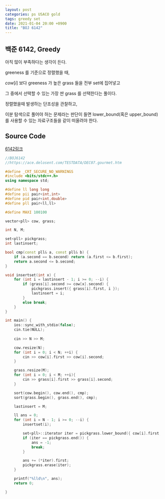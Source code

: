 ```yaml
---
layout: post
categories: ps USACO gold
tags: greedy set
date: 2021-01-04 20:00 +0900
title: "BOJ 6142"
---
```


## 백준 6142, Greedy

아직 많이 부족하다는 생각이 든다.

greeness 를 기준으로 정렬했을 때,

$cow[i]$ 보다 greeness 가 높은 grass 들을 전부 set에 집어넣고

그 중에서 선택할 수 있는 가장 싼 grass 를 선택한다는 풀이다.

정렬했을때 발생하는 단조성을 관찰하고,

이분 탐색으로 풀어야 하는 문제라는 판단이 들면 lower_bound(혹은 upper_bound) 를 사용할 수 있는 자료구조들을 같이 떠올려야 한다.

## Source Code

[6142링크](https://www.acmicpc.net/problem/6142) 

```cpp
//BOJ6142
//https://ace.delosent.com/TESTDATA/DEC07.gourmet.htm

#define _CRT_SECURE_NO_WARNINGS
#include <bits/stdc++.h>
using namespace std;

#define ll long long
#define pii pair<int,int>
#define pid pair<int,double>
#define pll pair<ll,ll>

#define MAXI 100100

vector<pll> cow, grass;

int N, M;

set<pll> pickgrass;
int lastinsert;

bool cmp(const pll& a, const pll& b) {
	if (a.second == b.second) return (a.first <= b.first);
	return a.second <= b.second;
}

void insertset(int x) {
	for (int i = lastinsert - 1; i >= 0; --i) {
		if (grass[i].second >= cow[x].second) {
			pickgrass.insert({ grass[i].first, i });
			lastinsert = i;
		}
		else break;
	}
}

int main() {
	ios::sync_with_stdio(false);
	cin.tie(NULL);
	
	cin >> N >> M;

	cow.resize(N);
	for (int i = 0; i < N; ++i) {
		cin >> cow[i].first >> cow[i].second;
	}

	grass.resize(M);
	for (int i = 0; i < M; ++i){
		cin >> grass[i].first >> grass[i].second;
	}

	sort(cow.begin(), cow.end(), cmp);
	sort(grass.begin(), grass.end(), cmp);

	lastinsert = M;

	ll ans = 0;
	for (int i = N - 1; i >= 0; --i) {
		insertset(i);

		set<pll>::iterator iter = pickgrass.lower_bound({ cow[i].first, -1 });
		if (iter == pickgrass.end()) {
			ans = -1;
			break;
		}

		ans += (*iter).first;
		pickgrass.erase(iter);
	}

	printf("%lld\n", ans);
	return 0;

}
```
